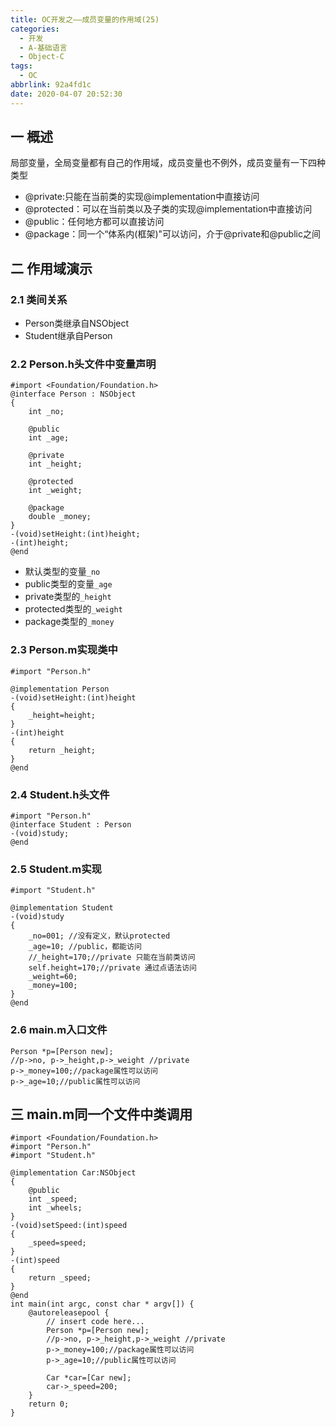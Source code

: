 ```yaml
---
title: OC开发之——成员变量的作用域(25)
categories:
  - 开发
  - A-基础语言
  - Object-C
tags:
  - OC
abbrlink: 92a4fd1c
date: 2020-04-07 20:52:30
---
```

## 一 概述

局部变量，全局变量都有自己的作用域，成员变量也不例外，成员变量有一下四种类型

* @private:只能在当前类的实现@implementation中直接访问
* @protected：可以在当前类以及子类的实现@implementation中直接访问
* @public：任何地方都可以直接访问
* @package：同一个“体系内(框架)"可以访问，介于@private和@public之间

<!--more-->

## 二 作用域演示

### 2.1 类间关系

* Person类继承自NSObject
* Student继承自Person 

### 2.2 Person.h头文件中变量声明

```
#import <Foundation/Foundation.h>
@interface Person : NSObject
{
    int _no;
    
    @public
    int _age;
    
    @private
    int _height;
    
    @protected
    int _weight;
    
    @package
    double _money;
}
-(void)setHeight:(int)height;
-(int)height;
@end
```

* 默认类型的变量`_no`
* public类型的变量`_age`
* private类型的`_height`
* protected类型的`_weight`
* package类型的`_money`

### 2.3 Person.m实现类中

```
#import "Person.h"

@implementation Person
-(void)setHeight:(int)height
{
    _height=height;
}
-(int)height
{
    return _height;
}
@end
```

### 2.4 Student.h头文件

```
#import "Person.h"
@interface Student : Person
-(void)study;
@end
```

### 2.5 Student.m实现

```
#import "Student.h"

@implementation Student
-(void)study
{
    _no=001; //没有定义，默认protected
    _age=10; //public，都能访问
    //_height=170;//private 只能在当前类访问
    self.height=170;//private 通过点语法访问
    _weight=60;
    _money=100;    
}
@end
```

### 2.6 main.m入口文件

```
Person *p=[Person new];
//p->no, p->_height,p->_weight //private
p->_money=100;//package属性可以访问
p->_age=10;//public属性可以访问
```

## 三 main.m同一个文件中类调用

```
#import <Foundation/Foundation.h>
#import "Person.h"
#import "Student.h"

@implementation Car:NSObject
{
    @public
    int _speed;
    int _wheels;
}
-(void)setSpeed:(int)speed
{
    _speed=speed;
}
-(int)speed
{
    return _speed;
}
@end
int main(int argc, const char * argv[]) {
    @autoreleasepool {
        // insert code here...
        Person *p=[Person new];
        //p->no, p->_height,p->_weight //private
        p->_money=100;//package属性可以访问
        p->_age=10;//public属性可以访问
        
        Car *car=[Car new];
        car->_speed=200;       
    }
    return 0;
}
```
